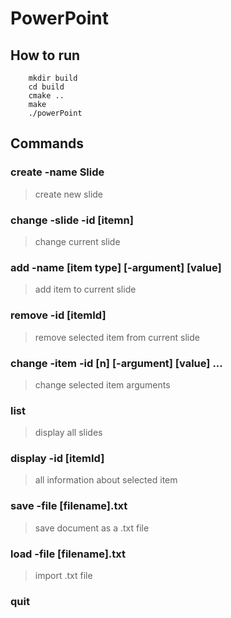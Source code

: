 # PowerPoint
## How to run
```
    mkdir build
    cd build
    cmake ..
    make
    ./powerPoint
```
## Commands
### create -name Slide
>create new slide

### change -slide -id [itemn]
>change current slide

### add -name [item type] [-argument] [value]
>add item to current slide <br />

### remove -id [itemId]
>remove selected item from current slide

### change -item -id [n] [-argument] [value] ...
>change selected item arguments

### list
>display all slides <br />

### display -id [itemId]
>all information about selected item

### save -file [filename].txt
>save document as a .txt file

### load -file [filename].txt
>import .txt file

### quit 
